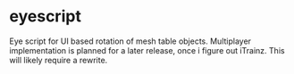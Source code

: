 # eyescript
Eye script for UI based rotation of mesh table objects.
 Multiplayer implementation is planned for a later release, once i figure out iTrainz. This will likely require a rewrite.

